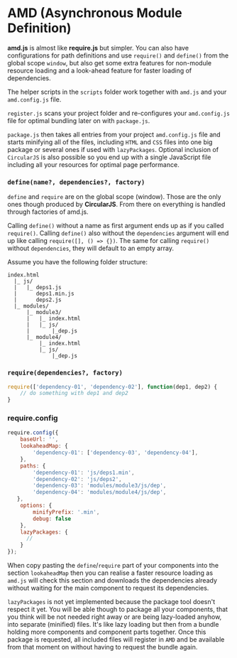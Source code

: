 
# AMD (Asynchronous Module Definition)

**amd.js** is almost like **require.js** but simpler. You can also have configurations for path definitions and use `require()` and `define()` from the global scope `window`, but also get some extra features for non-module resource loading and a look-ahead feature for faster loading of dependencies.

The helper scripts in the `scripts` folder work together with `amd.js` and your `amd.config.js` file.

`register.js` scans your project folder and re-configures your `amd.config.js` file for optimal bundling later on with `package.js`.

`package.js` then takes all entries from your project `amd.config.js` file and starts minifying all of the files, including `HTML` and `CSS` files into one big package or several ones if used with `lazyPackages`. Optional inclusion of `CircularJS` is also possible so you end up with a single JavaScript file including all your resources for optimal page performance.


### `define(name?, dependencies?, factory)`

`define` and `require` are on the global scope (window). Those are the only ones though produced by **CircularJS**. From there on everything is handled through factories of amd.js.

Calling `define()` without a name as first argument ends up as if you called `require()`. Calling  `define()` also without the `dependencies` argument will end up like calling `require([], () => {})`. The same for calling `require()` without `dependencies`, they will default to an empty array.

Assume you have the following folder structure:

```
index.html
  |_ js/
  |   |_ deps1.js
  |      deps1.min.js
  |      deps2.js
  |_ modules/
      |_ module3/
      |   |_ index.html
      |   |_ js/
      |       |_dep.js
      |_ module4/
          |_ index.html
          |_ js/
              |_dep.js
```

### `require(dependencies?, factory)`

```js
require(['dependency-01', 'dependency-02'], function(dep1, dep2) {
    // do something with dep1 and dep2
}
```

### require.config

```js
require.config({
    baseUrl: '',
    lookaheadMap: {
        'dependency-01': ['dependency-03', 'dependency-04'],
    },
    paths: {
        'dependency-01': 'js/deps1.min',
        'dependency-02': 'js/deps2',
        'dependency-03': 'modules/module3/js/dep',
        'dependency-04': 'modules/module4/js/dep',
   },
    options: {
        minifyPrefix: '.min',
        debug: false
    },
    lazyPackages: {
      //
    }
});
```

When copy pasting the `define`/`require` part of your components into the section `lookaheadMap` then you can realise a faster resource loading as `amd.js` will check this section and downloads the dependencies already without waiting for the main component to request its dependencies.

`lazyPackages` is not yet implemented because the package tool doesn't respect it yet. You will be able though to package all your components, that you think will be not needed right away or are being lazy-loaded anyhow, into separate (minified) files. It's like lazy loading but then from a bundle holding more components and component parts together. Once this package is requested, all included files will register in `AMD` and be available from that moment on without having to request the bundle again.
